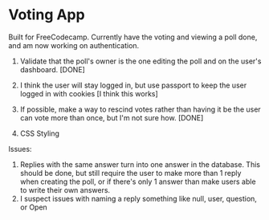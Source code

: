 # Voting App

Built for FreeCodecamp. Currently have the voting and viewing a poll done, and am now working on authentication. 

1. Validate that the poll's owner is the one editing the poll and on the user's dashboard. [DONE]

2. I think the user will stay logged in, but use passport to keep the user logged in with cookies [I think this works]

3. If possible, make a way to rescind votes rather than having it be the user can vote more than once, but I'm not sure how. [DONE]

4. CSS Styling 

Issues:
1. Replies with the same answer turn into one answer in the database. This should be done, but still require the user to make more than 1 reply when creating the poll, or if there's only 1 answer than make users able to write their own answers.
2. I suspect issues with  naming a reply something like null, user, question, or Open